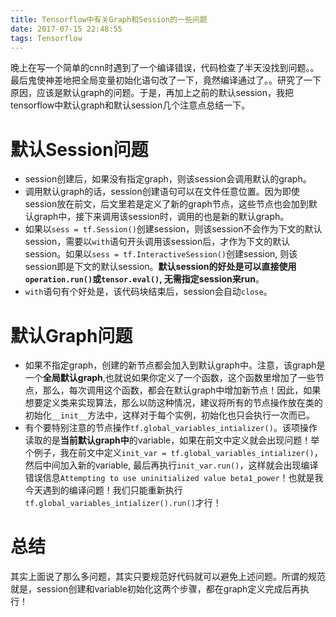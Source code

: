 ```yaml
---
title: Tensorflow中有关Graph和Session的一些问题
date: 2017-07-15 22:48:55
tags: Tensorflow
---
```


晚上在写一个简单的cnn时遇到了一个编译错误，代码检查了半天没找到问题。。最后鬼使神差地把全局变量初始化语句改了一下，竟然编译通过了。。研究了一下原因，应该是默认graph的问题。于是，再加上之前的默认session，我把tensorflow中默认graph和默认session几个注意点总结一下。

# 默认Session问题

- session创建后，如果没有指定graph，则该session会调用默认的graph。
- 调用默认graph的话，session创建语句可以在文件任意位置。因为即使session放在前文，后文里若是定义了新的graph节点，这些节点也会加到默认graph中，接下来调用该session时，调用的也是新的默认graph。
- 如果以`sess = tf.Session()`创建session，则该session不会作为下文的默认session，需要以`with`语句开头调用该session后，才作为下文的默认session。如果以`sess = tf.InteractiveSession()`创建session, 则该session即是下文的默认session。**默认session的好处是可以直接使用`operation.run()`或`tensor.eval()`, 无需指定session来run**。
- `with`语句有个好处是，该代码块结束后，session会自动`close`。

# 默认Graph问题

- 如果不指定graph，创建的新节点都会加入到默认graph中。注意，该graph是一个**全局默认graph**,也就说如果你定义了一个函数，这个函数里增加了一些节点，那么，每次调用这个函数，都会在默认graph中增加新节点！因此，如果想要定义类来实现算法，那么以防这种情况，建议将所有的节点操作放在类的初始化`__init__`方法中，这样对于每个实例，初始化也只会执行一次而已。
- 有个要特别注意的节点操作`tf.global_variables_intializer()`。该项操作读取的是**当前默认graph中**的variable，如果在前文中定义就会出现问题！举个例子，我在前文中定义`init_var = tf.global_variables_intializer()`，然后中间加入新的variable, 最后再执行`init_var.run()`，这样就会出现编译错误信息`Attempting to use uninitialized value beta1_power`！也就是我今天遇到的编译问题！我们只能重新执行`tf.global_variables_intializer().run()`才行！


# 总结

其实上面说了那么多问题，其实只要规范好代码就可以避免上述问题。所谓的规范就是，session创建和variable初始化这两个步骤，都在graph定义完成后再执行！
